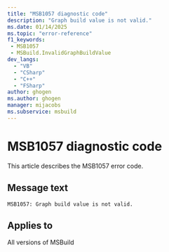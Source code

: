 ```yaml
---
title: "MSB1057 diagnostic code"
description: "Graph build value is not valid."
ms.date: 01/14/2025
ms.topic: "error-reference"
f1_keywords:
 - MSB1057
 - MSBuild.InvalidGraphBuildValue
dev_langs:
  - "VB"
  - "CSharp"
  - "C++"
  - "FSharp"
author: ghogen
ms.author: ghogen
manager: mijacobs
ms.subservice: msbuild
---
```


# MSB1057 diagnostic code

<!-- :::ErrorDefinitionDescription::: -->
<!-- :::editable-content name="introDescription"::: -->
This article describes the MSB1057 error code.
<!-- :::editable-content-end::: -->

## Message text

`MSB1057: Graph build value is not valid.`

<!-- :::editable-content name="postOutputDescription"::: -->
<!--
{StrBegin="MSBUILD : error MSB1057: "}
      UE: This message does not need in-line parameters because the exception takes care of displaying the invalid arg.
      This error is shown when a user specifies a value for the -graphBuild parameter that is not equivalent to Boolean.TrueString or Boolean.FalseString.
      LOCALIZATION: The prefix "MSBUILD : error MSBxxxx:" should not be localized.
-->
<!-- :::editable-content-end::: -->
<!-- :::ErrorDefinitionDescription-end::: -->

## Applies to

All versions of MSBuild
